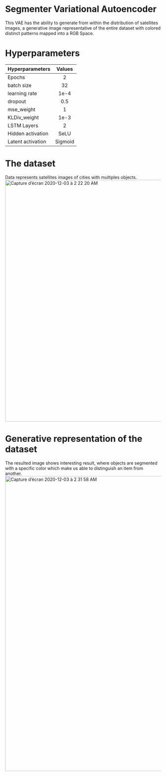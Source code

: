 # Segmenter Variational Autoencoder

This VAE has the ability to   generate from within the distribution of satellites images, a generative image  representative of the entire dataset with  colored distinct patterns mapped into a RGB Space.

# Hyperparameters
| Hyperparameters        | Values        |
| -------------          |:-------------:|   
| Epochs                 | 2 | $
| batch size             | 32           |  
| learning rate          | 1e-4         |
| dropout                | 0.5           |  
| mse_weight             | 1             |  
| KLDiv_weight           | 1e-3            |
| LSTM Layers            | 2             |   
| Hidden activation      | SeLU           |
| Latent activation      | Sigmoid           |

# The dataset
Data represents satellites images of cities with multiples objects.
<img width="782" alt="Capture d’écran 2020-12-03 à 2 22 20 AM" src="https://user-images.githubusercontent.com/55285736/100951204-61b50680-350e-11eb-917e-f2a6a894e5db.png">



# Generative representation of the dataset
The resulted image shows interesting result, where  objects are segmented with a specific color which make us able to distinguish an item from another. 
<img width="955" alt="Capture d’écran 2020-12-03 à 2 31 58 AM" src="https://user-images.githubusercontent.com/55285736/100951874-b9a03d00-350f-11eb-8545-c84fd9039449.png">
